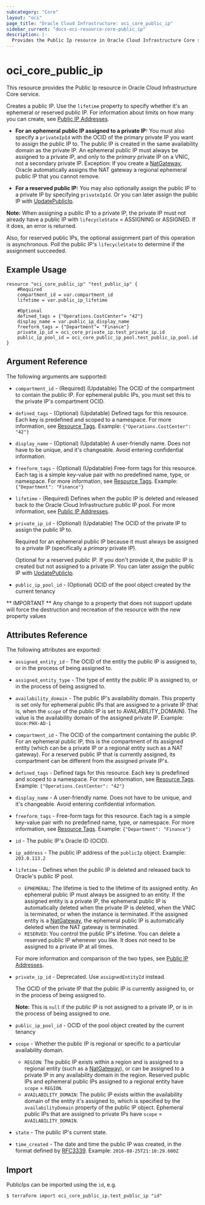 ```yaml
---
subcategory: "Core"
layout: "oci"
page_title: "Oracle Cloud Infrastructure: oci_core_public_ip"
sidebar_current: "docs-oci-resource-core-public_ip"
description: |-
  Provides the Public Ip resource in Oracle Cloud Infrastructure Core service
---
```


# oci_core_public_ip
This resource provides the Public Ip resource in Oracle Cloud Infrastructure Core service.

Creates a public IP. Use the `lifetime` property to specify whether it's an ephemeral or
reserved public IP. For information about limits on how many you can create, see
[Public IP Addresses](https://docs.cloud.oracle.com/iaas/Content/Network/Tasks/managingpublicIPs.htm).

* **For an ephemeral public IP assigned to a private IP:** You must also specify a `privateIpId`
with the OCID of the primary private IP you want to assign the public IP to. The public IP is
created in the same availability domain as the private IP. An ephemeral public IP must always be
assigned to a private IP, and only to the *primary* private IP on a VNIC, not a secondary
private IP. Exception: If you create a [NatGateway](https://docs.cloud.oracle.com/iaas/api/#/en/iaas/20160918/NatGateway/), Oracle
automatically assigns the NAT gateway a regional ephemeral public IP that you cannot remove.

* **For a reserved public IP:** You may also optionally assign the public IP to a private
IP by specifying `privateIpId`. Or you can later assign the public IP with
[UpdatePublicIp](https://docs.cloud.oracle.com/iaas/api/#/en/iaas/20160918/PublicIp/UpdatePublicIp).

**Note:** When assigning a public IP to a private IP, the private IP must not already have
a public IP with `lifecycleState` = ASSIGNING or ASSIGNED. If it does, an error is returned.

Also, for reserved public IPs, the optional assignment part of this operation is
asynchronous. Poll the public IP's `lifecycleState` to determine if the assignment
succeeded.


## Example Usage

```hcl
resource "oci_core_public_ip" "test_public_ip" {
	#Required
	compartment_id = var.compartment_id
	lifetime = var.public_ip_lifetime

	#Optional
	defined_tags = {"Operations.CostCenter"= "42"}
	display_name = var.public_ip_display_name
	freeform_tags = {"Department"= "Finance"}
	private_ip_id = oci_core_private_ip.test_private_ip.id
	public_ip_pool_id = oci_core_public_ip_pool.test_public_ip_pool.id
}
```

## Argument Reference

The following arguments are supported:

* `compartment_id` - (Required) (Updatable) The OCID of the compartment to contain the public IP. For ephemeral public IPs, you must set this to the private IP's compartment OCID. 
* `defined_tags` - (Optional) (Updatable) Defined tags for this resource. Each key is predefined and scoped to a namespace. For more information, see [Resource Tags](https://docs.cloud.oracle.com/iaas/Content/General/Concepts/resourcetags.htm).  Example: `{"Operations.CostCenter": "42"}` 
* `display_name` - (Optional) (Updatable) A user-friendly name. Does not have to be unique, and it's changeable. Avoid entering confidential information. 
* `freeform_tags` - (Optional) (Updatable) Free-form tags for this resource. Each tag is a simple key-value pair with no predefined name, type, or namespace. For more information, see [Resource Tags](https://docs.cloud.oracle.com/iaas/Content/General/Concepts/resourcetags.htm).  Example: `{"Department": "Finance"}` 
* `lifetime` - (Required) Defines when the public IP is deleted and released back to the Oracle Cloud Infrastructure public IP pool. For more information, see [Public IP Addresses](https://docs.cloud.oracle.com/iaas/Content/Network/Tasks/managingpublicIPs.htm). 
* `private_ip_id` - (Optional) (Updatable) The OCID of the private IP to assign the public IP to.

	Required for an ephemeral public IP because it must always be assigned to a private IP (specifically a *primary* private IP).

	Optional for a reserved public IP. If you don't provide it, the public IP is created but not assigned to a private IP. You can later assign the public IP with [UpdatePublicIp](https://docs.cloud.oracle.com/iaas/api/#/en/iaas/20160918/PublicIp/UpdatePublicIp). 
* `public_ip_pool_id` - (Optional) OCID of the pool object created by the current tenancy


** IMPORTANT **
Any change to a property that does not support update will force the destruction and recreation of the resource with the new property values

## Attributes Reference

The following attributes are exported:

* `assigned_entity_id` - The OCID of the entity the public IP is assigned to, or in the process of being assigned to. 
* `assigned_entity_type` - The type of entity the public IP is assigned to, or in the process of being assigned to. 
* `availability_domain` - The public IP's availability domain. This property is set only for ephemeral public IPs that are assigned to a private IP (that is, when the `scope` of the public IP is set to AVAILABILITY_DOMAIN). The value is the availability domain of the assigned private IP.  Example: `Uocm:PHX-AD-1` 
* `compartment_id` - The OCID of the compartment containing the public IP. For an ephemeral public IP, this is the compartment of its assigned entity (which can be a private IP or a regional entity such as a NAT gateway). For a reserved public IP that is currently assigned, its compartment can be different from the assigned private IP's. 
* `defined_tags` - Defined tags for this resource. Each key is predefined and scoped to a namespace. For more information, see [Resource Tags](https://docs.cloud.oracle.com/iaas/Content/General/Concepts/resourcetags.htm).  Example: `{"Operations.CostCenter": "42"}` 
* `display_name` - A user-friendly name. Does not have to be unique, and it's changeable. Avoid entering confidential information. 
* `freeform_tags` - Free-form tags for this resource. Each tag is a simple key-value pair with no predefined name, type, or namespace. For more information, see [Resource Tags](https://docs.cloud.oracle.com/iaas/Content/General/Concepts/resourcetags.htm).  Example: `{"Department": "Finance"}` 
* `id` - The public IP's Oracle ID (OCID).
* `ip_address` - The public IP address of the `publicIp` object.  Example: `203.0.113.2` 
* `lifetime` - Defines when the public IP is deleted and released back to Oracle's public IP pool.
	* `EPHEMERAL`: The lifetime is tied to the lifetime of its assigned entity. An ephemeral public IP must always be assigned to an entity. If the assigned entity is a private IP, the ephemeral public IP is automatically deleted when the private IP is deleted, when the VNIC is terminated, or when the instance is terminated. If the assigned entity is a [NatGateway](https://docs.cloud.oracle.com/iaas/api/#/en/iaas/20160918/NatGateway/), the ephemeral public IP is automatically deleted when the NAT gateway is terminated.
	* `RESERVED`: You control the public IP's lifetime. You can delete a reserved public IP whenever you like. It does not need to be assigned to a private IP at all times.

	For more information and comparison of the two types, see [Public IP Addresses](https://docs.cloud.oracle.com/iaas/Content/Network/Tasks/managingpublicIPs.htm). 
* `private_ip_id` - Deprecated. Use `assignedEntityId` instead.

	The OCID of the private IP that the public IP is currently assigned to, or in the process of being assigned to.

	**Note:** This is `null` if the public IP is not assigned to a private IP, or is in the process of being assigned to one. 
* `public_ip_pool_id` - OCID of the pool object created by the current tenancy
* `scope` - Whether the public IP is regional or specific to a particular availability domain.
	* `REGION`: The public IP exists within a region and is assigned to a regional entity (such as a [NatGateway](https://docs.cloud.oracle.com/iaas/api/#/en/iaas/20160918/NatGateway/)), or can be assigned to a private IP in any availability domain in the region. Reserved public IPs and ephemeral public IPs assigned to a regional entity have `scope` = `REGION`.
	* `AVAILABILITY_DOMAIN`: The public IP exists within the availability domain of the entity it's assigned to, which is specified by the `availabilityDomain` property of the public IP object. Ephemeral public IPs that are assigned to private IPs have `scope` = `AVAILABILITY_DOMAIN`. 
* `state` - The public IP's current state.
* `time_created` - The date and time the public IP was created, in the format defined by [RFC3339](https://tools.ietf.org/html/rfc3339).  Example: `2016-08-25T21:10:29.600Z` 

## Import

PublicIps can be imported using the `id`, e.g.

```
$ terraform import oci_core_public_ip.test_public_ip "id"
```

